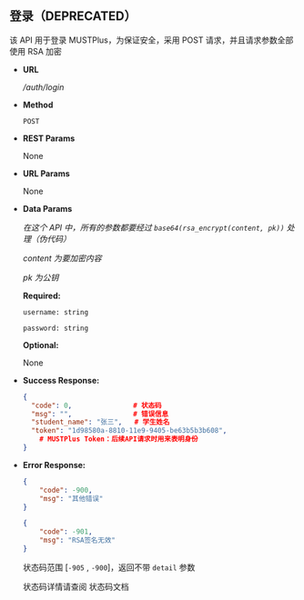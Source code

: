 ## **登录（DEPRECATED）**

  该 API 用于登录 MUSTPlus，为保证安全，采用 POST 请求，并且请求参数全部使用 RSA 加密

- **URL**

  _/auth/login_

- **Method**

  `POST`
  
- **REST Params**
  
  None
  
- **URL Params**

  None

- **Data Params**

   _在这个 API 中，所有的参数都要经过 `base64(rsa_encrypt(content, pk))` 处理（伪代码）_

   _content 为要加密内容_

   _pk 为公钥_

   **Required:**

   `username: string`

   `password: string`

   **Optional:**

   None

- **Success Response:**

  ```JSON
  {
  	"code": 0,     	         # 状态码
  	"msg": "",     	         # 错误信息
  	"student_name": "张三",   # 学生姓名
  	"token": "1d98580a-8810-11e9-9405-be63b5b3b608",
      # MUSTPlus Token：后续API请求时用来表明身份
  }
  ```
  
- **Error Response:**

  ```JSON
  {
      "code": -900,
      "msg": "其他错误"
  }
  ```
  
  ```JSON
  {
      "code": -901,
      "msg": "RSA签名无效"
  }
  ```
  
  
  状态码范围 [`-905` , `-900`]，返回不带 `detail` 参数
  
  状态码详情请查阅 状态码文档